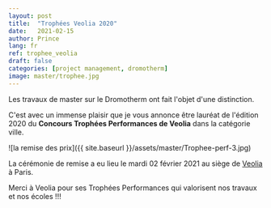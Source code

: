 ```yaml
---
layout: post
title:  "Trophées Veolia 2020"
date:   2021-02-15
author: Prince
lang: fr
ref: trophee_veolia
draft: false
categories: [project management, dromotherm]
image: master/trophee.jpg
---
```


Les travaux de master sur le Dromotherm ont fait l'objet d'une distinction.

C'est avec un immense plaisir que je vous annonce être lauréat de l'édition 2020 du **Concours Trophées Performances de Veolia** 
dans la catégorie ville.

![la remise des prix]({{ site.baseurl }}/assets/master/Trophee-perf-3.jpg)

La cérémonie de remise a eu lieu le mardi 02 février 2021 au siège de [Veolia](https://www.youtube.com/watch?v=cd3J64suSZU&feature=youtu.be) à Paris. 

Merci à Veolia pour ses Trophées Performances qui valorisent nos travaux et nos écoles !!!
